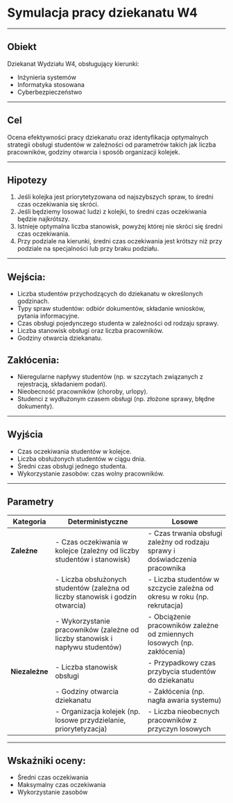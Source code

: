 # Symulacja pracy dziekanatu W4

---

## Obiekt
Dziekanat Wydziału W4, obsługujący kierunki:
- Inżynieria systemów  
- Informatyka stosowana  
- Cyberbezpieczeństwo  

---

## Cel
Ocena efektywności pracy dziekanatu oraz identyfikacja optymalnych strategii obsługi studentów w zależności od parametrów takich jak liczba pracowników, godziny otwarcia i sposób organizacji kolejek.

---

## Hipotezy
1. Jeśli kolejka jest priorytetyzowana od najszybszych spraw, to średni czas oczekiwania się skróci.  
2. Jeśli będziemy losować ludzi z kolejki, to średni czas oczekiwania będzie najkrótszy.  
3. Istnieje optymalna liczba stanowisk, powyżej której nie skróci się średni czas oczekiwania.  
4. Przy podziale na kierunki, średni czas oczekiwania jest krótszy niż przy podziale na specjalności lub przy braku podziału.

---

## Wejścia:
- Liczba studentów przychodzących do dziekanatu w określonych godzinach.  
- Typy spraw studentów: odbiór dokumentów, składanie wniosków, pytania informacyjne.  
- Czas obsługi pojedynczego studenta w zależności od rodzaju sprawy.  
- Liczba stanowisk obsługi oraz liczba pracowników.  
- Godziny otwarcia dziekanatu.  

## Zakłócenia:
- Nieregularne napływy studentów (np. w szczytach związanych z rejestracją, składaniem podań).  
- Nieobecność pracowników (choroby, urlopy).  
- Studenci z wydłużonym czasem obsługi (np. złożone sprawy, błędne dokumenty).  

---

## Wyjścia
- Czas oczekiwania studentów w kolejce.  
- Liczba obsłużonych studentów w ciągu dnia.  
- Średni czas obsługi jednego studenta.  
- Wykorzystanie zasobów: czas wolny pracowników.  

---

## Parametry

| **Kategoria**                | **Deterministyczne**                                                                 | **Losowe**                                                                  |
|-------------------------------|-------------------------------------------------------------------------------------|-----------------------------------------------------------------------------|
| **Zależne**                  | - Czas oczekiwania w kolejce (zależny od liczby studentów i stanowisk)               | - Czas trwania obsługi zależny od rodzaju sprawy i doświadczenia pracownika |
|                               | - Liczba obsłużonych studentów (zależna od liczby stanowisk i godzin otwarcia)       | - Liczba studentów w szczycie zależna od okresu w roku (np. rekrutacja)     |
|                               | - Wykorzystanie pracowników (zależne od liczby stanowisk i napływu studentów)       | - Obciążenie pracowników zależne od zmiennych losowych (np. zakłócenia)     |
| **Niezależne**               | - Liczba stanowisk obsługi                                                           | - Przypadkowy czas przybycia studentów do dziekanatu                        |
|                               | - Godziny otwarcia dziekanatu                                                       | - Zakłócenia (np. nagła awaria systemu)                                     |
|                               | - Organizacja kolejek (np. losowe przydzielanie, priorytetyzacja)                   | - Liczba nieobecnych pracowników z przyczyn losowych                        |

---

## Wskaźniki oceny:

- Średni czas oczekiwania
- Maksymalny czas oczekiwania
- Wykorzystanie zasobów
